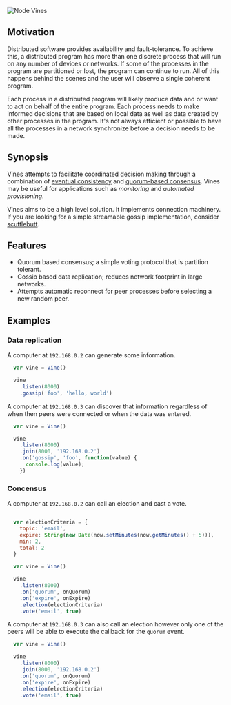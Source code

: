 ![Node Vines](https://raw.github.com/hij1nx/vines/master/node-vines.png)

## Motivation

Distributed software provides availability and fault-tolerance. To achieve this, a 
distributed program has more than one discrete process that will run on any number of 
devices or networks. If some of the processes in the program are partitioned or lost,
the program can continue to run. All of this happens behind the scenes and the user
will observe a single coherent program.

Each process in a distributed program will likely produce data and or want to act 
on behalf of the entire program. Each process needs to make informed decisions that 
are based on local data as well as data created by other processes in the program. 
It's not always efficient or possible to have all the processes in a network 
synchronize before a decision needs to be made.

## Synopsis
Vines attempts to facilitate coordinated decision making through a combination of 
[eventual consistency][0] and [quorum-based consensus][1]. Vines may be useful for
applications such as _monitoring_ and _automated provisioning_.

Vines aims to be a high level solution. It implements connection machinery. If you
are looking for a simple streamable gossip implementation, consider [scuttlebutt][2].

## Features

 - Quorum based consensus; a simple voting protocol that is partition tolerant.
 - Gossip based data replication; reduces network footprint in large networks.
 - Attempts automatic reconnect for peer processes before selecting a new random peer.

## Examples

### Data replication

A computer at `192.168.0.2` can generate some information.

```js
  var vine = Vine()

  vine
    .listen(8000)
    .gossip('foo', 'hello, world')
```

A computer at `192.168.0.3` can discover that information regardless of
when then peers were connected or when the data was entered.

```js
  var vine = Vine()

  vine
    .listen(8000)
    .join(8000, '192.168.0.2')
    .on('gossip', 'foo', function(value) {
      console.log(value);
    })
```

### Concensus

A computer at `192.168.0.2` can call an election and cast a vote.

```js

  var electionCriteria = {
    topic: 'email',
    expire: String(new Date(now.setMinutes(now.getMinutes() + 5))),
    min: 2,
    total: 2
  }

  var vine = Vine()

  vine
    .listen(8000)
    .on('quorum', onQuorum)
    .on('expire', onExpire)
    .election(electionCriteria)
    .vote('email', true)
```

A computer at `192.168.0.3` can also call an election however only one
of the peers will be able to execute the callback for the `quorum` event.

```js
  var vine = Vine()

  vine
    .listen(8000)
    .join(8000, '192.168.0.2')
    .on('quorum', onQuorum)
    .on('expire', onExpire)
    .election(electionCriteria)
    .vote('email', true)
```

[0]:http://www.oracle.com/technetwork/products/nosqldb/documentation/consistency-explained-1659908.pdf
[1]:http://pbs.cs.berkeley.edu/pbs-vldb2012.pdf
[2]:http://www.cs.utexas.edu/~lorenzo/papers/p14-alvisi.pdf
[3]:https://github.com/dominictarr/scuttlebutt
[4]:http://citeseerx.ist.psu.edu/viewdoc/download;jsessionid=5A7801DAF5FBEDD7D15599DEA8AA2677?doi=10.1.1.34.9524&rep=rep1&type=pdf
[5]:http://net.pku.edu.cn/~course/cs501/2011/resource/2006-Book-distributed%20systems%20principles%20and%20paradigms%202nd%20edition.pdf
